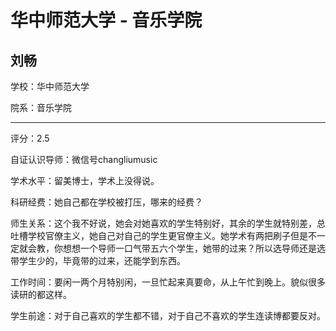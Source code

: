 # 华中师范大学 - 音乐学院

## 刘畅

学校：华中师范大学

院系：音乐学院

* * *

评分：2.5

自证认识导师：微信号changliumusic

学术水平：留美博士，学术上没得说。

科研经费：她自己都在学校被打压，哪来的经费？

师生关系：这个我不好说，她会对她喜欢的学生特别好，其余的学生就特别差，总吐槽学校官僚主义，她自己对自己的学生更官僚主义。她学术有两把刷子但是不一定就会教，你想想一个导师一口气带五六个学生，她带的过来？所以选导师还是选带学生少的，毕竟带的过来，还能学到东西。

工作时间：要闲一两个月特别闲，一旦忙起来真要命，从上午忙到晚上。貌似很多读研的都这样。

学生前途：对于自己喜欢的学生都不错，对于自己不喜欢的学生连读博都要反对。